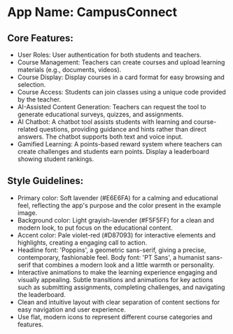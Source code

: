 # **App Name**: CampusConnect

## Core Features:

- User Roles: User authentication for both students and teachers.
- Course Management: Teachers can create courses and upload learning materials (e.g., documents, videos).
- Course Display: Display courses in a card format for easy browsing and selection.
- Course Access: Students can join classes using a unique code provided by the teacher.
- AI-Assisted Content Generation: Teachers can request the tool to generate educational surveys, quizzes, and assignments.
- AI Chatbot: A chatbot tool assists students with learning and course-related questions, providing guidance and hints rather than direct answers. The chatbot supports both text and voice input.
- Gamified Learning: A points-based reward system where teachers can create challenges and students earn points. Display a leaderboard showing student rankings.

## Style Guidelines:

- Primary color: Soft lavender (#E6E6FA) for a calming and educational feel, reflecting the app's purpose and the color present in the example image.
- Background color: Light grayish-lavender (#F5F5FF) for a clean and modern look, to put focus on the educational content.
- Accent color: Pale violet-red (#D87093) for interactive elements and highlights, creating a engaging call to action.
- Headline font: 'Poppins', a geometric sans-serif, giving a precise, contemporary, fashionable feel.  Body font: 'PT Sans', a humanist sans-serif that combines a modern look and a little warmth or personality.
- Interactive animations to make the learning experience engaging and visually appealing. Subtle transitions and animations for key actions such as submitting assignments, completing challenges, and navigating the leaderboard.
- Clean and intuitive layout with clear separation of content sections for easy navigation and user experience.
- Use flat, modern icons to represent different course categories and features.